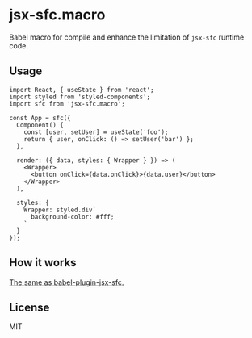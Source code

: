 # jsx-sfc.macro

Babel macro for compile and enhance the limitation of `jsx-sfc` runtime code.

## Usage

```tsx
import React, { useState } from 'react';
import styled from 'styled-components';
import sfc from 'jsx-sfc.macro';

const App = sfc({
  Component() {
    const [user, setUser] = useState('foo');
    return { user, onClick: () => setUser('bar') };
  },

  render: ({ data, styles: { Wrapper } }) => (
    <Wrapper>
      <button onClick={data.onClick}>{data.user}</button>
    </Wrapper>
  ),

  styles: {
    Wrapper: styled.div`
      background-color: #fff;
    `
  }
});
```

## How it works

[The same as babel-plugin-jsx-sfc.](https://github.com/joe-sky/jsx-sfc/blob/main/packages/babel-plugin-jsx-sfc/README.md)

## License

MIT
